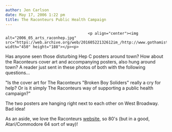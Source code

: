 ```yaml
---
author: Jen Carlson
date: May 17, 2006 1:22 pm
title: The Raconteurs Public Health Campaign
---
```


	
										<p align="center"><img alt="2006_05_arts_raconhep.jpg" src="https://web.archive.org/web/20160522132612im_/http://www.gothamist.com/attachments/arts_jen/2006_05_arts_raconhep.jpg" width="450" height="188"></p><p>
Has anyone seen those disturbing Hep C posters around town? How about the Raconteurs cover art and accompanying posters, also hung around town? A reader just sent in these photos of both with the following questions...

</p><p>&quot;Is the cover art  for The Raconteurs &quot;Broken Boy Soliders&quot; really a cry for help?  Or is it simply The Raconteurs way of supporting a public health campaign?&quot;</p>

<p>The two posters are hanging right next to each other on West Broadway. Bad idea! </p>

<p>As an aside, we love the Raconteurs <a href="https://web.archive.org/web/20160522132612/http://www.theraconteurs.com/">website</a>, so 80&apos;s (but in a good, Atari/Commodore 64 sort of way)! </p>					
										
									
				